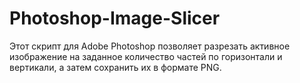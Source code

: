 # Photoshop-Image-Slicer
Этот скрипт для Adobe Photoshop позволяет разрезать активное изображение на заданное количество частей по горизонтали и вертикали, а затем сохранить их в формате PNG.
